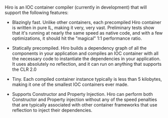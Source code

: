 Hiro is an IOC container compiler (currently in development) that will support the following features: 

- Blazingly fast. Unlike other containers, each precompiled Hiro container is written in pure IL, making it very, very vast. Preliminary tests show that it's running at nearly the same speed as native code, and with a few optimizations, it should hit the "magical" 1:1 performance ratio. 

- Statically precompiled. Hiro builds a dependency graph of all the components in your application and compiles an IOC container with all the necessary code to instantiate the dependencies in your application. It uses absolutely no reflection, and it can run on anything that supports the CLR 2.0 

- Tiny. Each compiled container instance typically is less than 5 kilobytes, making it one of the smallest IOC containers ever made. 

- Supports Constructor and Property Injection. Hiro can perform both Constructor and Property injection without any of the speed penalties that are typically associated with other container frameworks that use reflection to inject their dependencies. 
